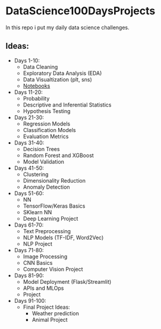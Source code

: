 # DataScience100DaysProjects

In this repo i put my daily data science challenges.

## Ideas:

- Days 1-10:
  - Data Cleaning
  - Exploratory Data Analysis (EDA)
  - Data Visualtization (plt, sns)
  - [Notebooks](https://github.com/Ben-physics-dotcom/DataScience100DaysProjects/tree/main/D_1_10)
- Days 11-20:
  - Probability
  - Descriptive and Inferential Statistics
  - Hypothesis Testing
- Days 21-30:
  - Regression Models
  - Classification Models
  - Evaluation Metrics
- Days 31-40:
  - Decision Trees
  - Random Forest and XGBoost
  - Model Validation
- Days 41-50:
  - Clustering
  - Dimensionality Reduction
  - Anomaly Detection
- Days 51-60:
  - NN
  - TensorFlow/Keras Basics
  - SKlearn NN
  - Deep Learning Project
- Days 61-70:
  - Text Preprocessing
  - NLP Models (TF-IDF, Word2Vec)
  - NLP Project
- Days 71-80:
  - Image Processing
  - CNN Basics
  - Computer Vision Project
- Days 81-90:
  - Model Deployment (Flask/Streamlit)
  - APIs and MLOps
  - Project
- Days 91-100:
  - Final Project Ideas:
    - Weather prediction
    - Animal Project
